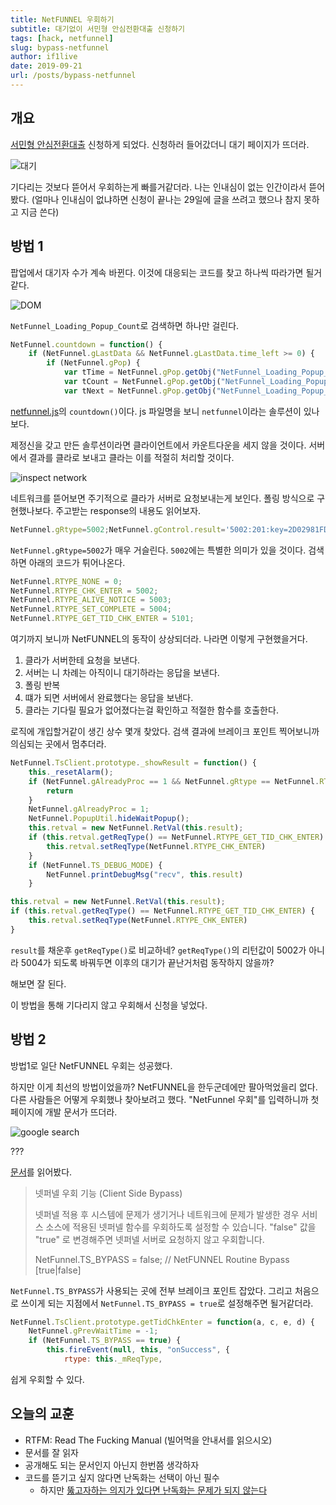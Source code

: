```yaml
---
title: NetFUNNEL 우회하기
subtitle: 대기없이 서민형 안심전환대출 신청하기
tags: [hack, netfunnel]
slug: bypass-netfunnel
author: if1live
date: 2019-09-21
url: /posts/bypass-netfunnel
---
```


## 개요

[서민형 안심전환대출](https://www.hf.go.kr/) 신청하게 되었다.
신청하러 들어갔더니 대기 페이지가 뜨더라.

![대기]({attach}/bypass-netfunnel/waiting.png)

기다리는 것보다 뜯어서 우회하는게 빠를거같더라.
나는 인내심이 없는 인간이라서 뜯어봤다.
(얼마나 인내심이 없냐하면 신청이 끝나는 29일에 글을 쓰려고 했으나 참지 못하고 지금 쓴다)

## 방법 1

팝업에서 대기자 수가 계속 바뀐다.
이것에 대응되는 코드를 찾고 하나씩 따라가면 될거같다.

![DOM]({attach}/bypass-netfunnel/inspect-dom.png)

`NetFunnel_Loading_Popup_Count`로 검색하면 하나만 걸린다.

```js
NetFunnel.countdown = function() {
    if (NetFunnel.gLastData && NetFunnel.gLastData.time_left >= 0) {
        if (NetFunnel.gPop) {
            var tTime = NetFunnel.gPop.getObj("NetFunnel_Loading_Popup_TimeLeft");
            var tCount = NetFunnel.gPop.getObj("NetFunnel_Loading_Popup_Count");
            var tNext = NetFunnel.gPop.getObj("NetFunnel_Loading_Popup_NextCnt");
```

[netfunnel.js][netfunnel-src]의 `countdown()`이다.
js 파일명을 보니 `netfunnel`이라는 솔루션이 있나보다.

제정신을 갖고 만든 솔루션이라면 클라이언트에서 카운트다운을 세지 않을 것이다.
서버에서 결과를 클라로 보내고 클라는 이를 적절히 처리할 것이다.

![inspect network]({attach}/bypass-netfunnel/inspect-network.png)

네트워크를 뜯어보면 주기적으로 클라가 서버로 요청보내는게 보인다.
폴링 방식으로 구현했나보다. 주고받는 response의 내용도 읽어보자.

```js
NetFunnel.gRtype=5002;NetFunnel.gControl.result='5002:201:key=2D02981FDB2DDE611B1D8C81B900312B5B57188B66DC8029EB79317DDAB32C7CE54D1E713188A821AF52E5B2FF09F2981050587F7A9D0A06787D50CF33ECA6929CDFAE73A86DC8BF1EA234386BFC00E442165990BD55429602E0DFCDFA16BA59672C302C392C312C38323132392C30&nwait=82129&nnext=675&tps=0.599689&ttl=3&ip=netfunnel.hf.go.kr&port=443'; NetFunnel.gControl._showResult();
```

`NetFunnel.gRtype=5002`가 매우 거슬린다.
`5002`에는 특별한 의미가 있을 것이다.
검색하면 아래의 코드가 튀어나온다.

```js
NetFunnel.RTYPE_NONE = 0;
NetFunnel.RTYPE_CHK_ENTER = 5002;
NetFunnel.RTYPE_ALIVE_NOTICE = 5003;
NetFunnel.RTYPE_SET_COMPLETE = 5004;
NetFunnel.RTYPE_GET_TID_CHK_ENTER = 5101;
```

여기까지 보니까 NetFUNNEL의 동작이 상상되더라.
나라면 이렇게 구현했을거다.

1. 클라가 서버한테 요청을 보낸다.
2. 서버는 니 차례는 아직이니 대기하라는 응답을 보낸다.
4. 폴링 반복
5. 떄가 되면 서버에서 완료했다는 응답을 보낸다.
6. 클라는 기다릴 필요가 없어졌다는걸 확인하고 적절한 함수를 호출한다.

로직에 개입할거같이 생긴 상수 몇개 찾았다.
검색 결과에 브레이크 포인트 찍어보니까 의심되는 곳에서 멈추더라.

```js
NetFunnel.TsClient.prototype._showResult = function() {
    this._resetAlarm();
    if (NetFunnel.gAlreadyProc == 1 && NetFunnel.gRtype == NetFunnel.RTYPE_GET_TID_CHK_ENTER) {
        return
    }
    NetFunnel.gAlreadyProc = 1;
    NetFunnel.PopupUtil.hideWaitPopup();
    this.retval = new NetFunnel.RetVal(this.result);
    if (this.retval.getReqType() == NetFunnel.RTYPE_GET_TID_CHK_ENTER) {
        this.retval.setReqType(NetFunnel.RTYPE_CHK_ENTER)
    }
    if (NetFunnel.TS_DEBUG_MODE) {
        NetFunnel.printDebugMsg("recv", this.result)
    }
```

```js
this.retval = new NetFunnel.RetVal(this.result);
if (this.retval.getReqType() == NetFunnel.RTYPE_GET_TID_CHK_ENTER) {
    this.retval.setReqType(NetFunnel.RTYPE_CHK_ENTER)
}
```

`result`를 채운후 `getReqType()`로 비교하네?
`getReqType()`의 리턴값이 5002가 아니라 5004가 되도록 바꿔두면 이후의 대기가 끝난거처럼 동작하지 않을까?

해보면 잘 된다.

이 방법을 통해 기다리지 않고 우회해서 신청을 넣었다.

## 방법 2

방법1로 일단 NetFUNNEL 우회는 성공했다.

하지만 이게 최선의 방법이었을까?
NetFUNNEL을 한두군데에만 팔아먹었을리 없다.
다른 사람들은 어떻게 우회했나 찾아보려고 했다.
"NetFunnel 우회"를 입력하니까 첫 페이지에 개발 문서가 뜨더라.

![google search]({attach}/bypass-netfunnel/google-search.png)

???

[문서][doc-netfunnel]를 읽어봤다.

> 넷퍼넬 우회 기능 (Client Side Bypass)
> 
> 넷퍼넬 적용 후 시스템에 문제가 생기거나 네트워크에 문제가 발생한 경우
> 서비스 소스에 적용된 넷퍼넬 함수를 우회하도록 설정할 수 있습니다.
> "false" 값을 "true" 로 변경해주면 넷퍼넬 서버로 요청하지 않고 우회합니다.
> 
> NetFunnel.TS_BYPASS = false; // NetFUNNEL Routine Bypass [true|false]

`NetFunnel.TS_BYPASS`가 사용되는 곳에 전부 브레이크 포인트 잡았다.
그리고 처음으로 쓰이게 되는 지점에서 `NetFunnel.TS_BYPASS = true`로 설정해주면 될거같더라.

```js
NetFunnel.TsClient.prototype.getTidChkEnter = function(a, c, e, d) {
    NetFunnel.gPrevWaitTime = -1;
    if (NetFunnel.TS_BYPASS == true) {
        this.fireEvent(null, this, "onSuccess", {
            rtype: this._mReqType,
```

쉽게 우회할 수 있다.

## 오늘의 교훈

* RTFM: Read The Fucking Manual (빌어먹을 안내서를 읽으시오)
* 문서를 잘 읽자
* 공개해도 되는 문서인지 아닌지 한번쯤 생각하자
* 코드를 뜯기고 싶지 않다면 난독화는 선택이 아닌 필수
    * 하지만 [뚫고자하는 의지가 있다면 난독화는 문제가 되지 않는다][issue-translate-shell]

[netfunnel-src]: https://www.hf.go.kr/_common/js/netfunnel.js
[doc-netfunnel]: https://doc.netfunnel.co.kr/index.php?mid=guide_netfunnel&category=405
[issue-translate-shell]: https://github.com/soimort/translate-shell/issues/94
